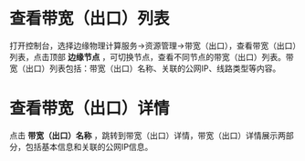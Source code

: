 # 查看带宽（出口）列表

打开控制台，选择边缘物理计算服务->资源管理->带宽（出口），查看带宽（出口）列表，点击顶部 **边缘节点** ，可切换节点，查看不同节点的带宽（出口）列表。带宽（出口）列表包括：带宽（出口）名称、关联的公网IP、线路类型等内容。



# 查看带宽（出口）详情
点击 **带宽（出口）名称** ，跳转到带宽（出口）详情，带宽（出口）详情展示两部分，包括基本信息和关联的公网IP信息。
